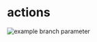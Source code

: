 # actions

![example branch parameter](https://github.com/github/docs/actions/workflows/main.yml/badge.svg?branch=main)
